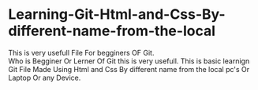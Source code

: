 # Learning-Git-Html-and-Css-By-different-name-from-the-local
This is very usefull File For begginers OF Git.																																																																						
Who is Begginer Or Lerner Of Git this is very usefull.
This is basic learnign Git File Made Using Html and Css By different name from the local pc's Or Laptop Or any Device.

